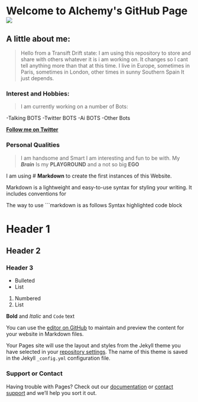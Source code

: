 # Welcome to Alchemy's GitHub Page![](https://avatars1.githubusercontent.com/u/36443429?s=96&v=4)


##  **A little about me**:  
>Hello from a Transift Drift state:
I am using this repository to store and share with others whatever it is i am working on. It changes so I cant tell anything more than that at this time. 
I live in Europe, sometimes in Paris, sometimes in London, other times in sunny Southern Spain It just depends. 

###  **Interest and Hobbies:**
> I am currently working on a number of Bots: 

-Talking BOTS
-Twitter BOTS
-Ai BOTS
-Other Bots


[****Follow me on Twitter****](https://twitter.com/MeMontecristo) 

### **Personal Qualities**
> I am handsome and Smart
> I am interesting and fun to be with. My *******Brain******* Is my **PLAYGROUND** and a not so big  __EGO__


I am using # **Markdown** to create the first instances of this Website. 

Markdown is a lightweight and easy-to-use syntax for styling your writing. It includes conventions for

The way to use ```markdown is as follows
Syntax highlighted code block

# Header 1
## Header 2
### Header 3

- Bulleted
- List

1. Numbered
2. List

**Bold** and _Italic_ and `Code` text


You can use the [editor on GitHub](https://github.com/OraculoML/Alchemy/edit/master/index.md) to maintain and preview the content for your website in Markdown files.

Your Pages site will use the layout and styles from the Jekyll theme you have selected in your [repository settings](https://github.com/OraculoML/Alchemy/settings). The name of this theme is saved in the Jekyll `_config.yml` configuration file.

### Support or Contact

Having trouble with Pages? Check out our [documentation](https://help.github.com/categories/github-pages-basics/) or [contact support](https://github.com/contact) and we’ll help you sort it out.
